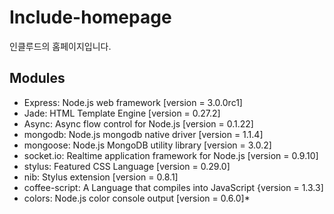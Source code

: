 Include-homepage
================
  인클루드의 홈페이지입니다.

## Modules

  * Express: Node.js web framework [version = 3.0.0rc1]
  * Jade: HTML Template Engine [version = 0.27.2]
  * Async: Async flow control for Node.js [version = 0.1.22]
  * mongodb: Node.js mongodb native driver [version = 1.1.4]
  * mongoose: Node.js MongoDB utility library [version = 3.0.2]
  * socket.io: Realtime application framework for Node.js [version = 0.9.10]
  * stylus: Featured CSS Language [version = 0.29.0]
  * nib: Stylus extension [version = 0.8.1]
  * coffee-script: A Language that compiles into JavaScript {version = 1.3.3]
  * colors: Node.js color console output [version = 0.6.0]* 